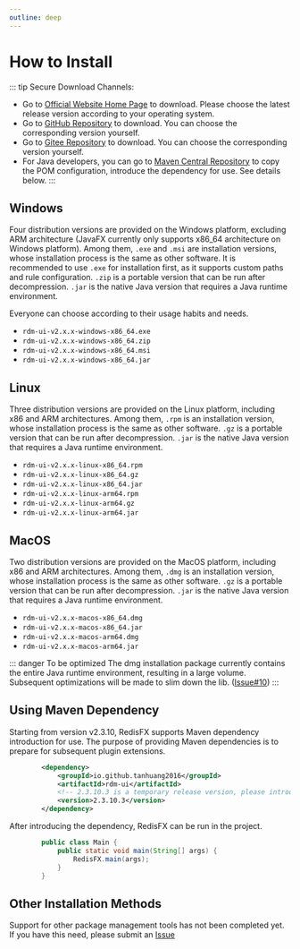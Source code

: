 ```yaml
---
outline: deep
---
```


# How to Install

::: tip Secure Download Channels:
- Go to [Official Website Home Page](/) to download. Please choose the latest release version according to your operating system.
- Go to [GitHub Repository](https://github.com/tanhuang2016/RedisFX/releases) to download. You can choose the corresponding version yourself.
- Go to [Gitee Repository](https://gitee.com/tanhuang2016/RedisFX) to download. You can choose the corresponding version yourself.
- For Java developers, you can go to [Maven Central Repository](https://central.sonatype.com/artifact/io.github.tanhuang2016/rdm-ui) to copy the POM configuration, introduce the dependency for use. See details below.
:::

## Windows

Four distribution versions are provided on the Windows platform, excluding ARM architecture (JavaFX currently only supports x86_64 architecture on Windows platform). Among them, `.exe` and `.msi` are installation versions, whose installation process is the same as other software. It is recommended to use `.exe` for installation first, as it supports custom paths and rule configuration. `.zip` is a portable version that can be run after decompression. `.jar` is the native Java version that requires a Java runtime environment.

Everyone can choose according to their usage habits and needs.
- `rdm-ui-v2.x.x-windows-x86_64.exe`
- `rdm-ui-v2.x.x-windows-x86_64.zip`
- `rdm-ui-v2.x.x-windows-x86_64.msi`
- `rdm-ui-v2.x.x-windows-x86_64.jar`

## Linux

Three distribution versions are provided on the Linux platform, including x86 and ARM architectures. Among them, `.rpm` is an installation version, whose installation process is the same as other software. `.gz` is a portable version that can be run after decompression. `.jar` is the native Java version that requires a Java runtime environment.

- `rdm-ui-v2.x.x-linux-x86_64.rpm`
- `rdm-ui-v2.x.x-linux-x86_64.gz`
- `rdm-ui-v2.x.x-linux-x86_64.jar`
- `rdm-ui-v2.x.x-linux-arm64.rpm`
- `rdm-ui-v2.x.x-linux-arm64.gz`
- `rdm-ui-v2.x.x-linux-arm64.jar`

## MacOS

Two distribution versions are provided on the MacOS platform, including x86 and ARM architectures. Among them, `.dmg` is an installation version, whose installation process is the same as other software. `.gz` is a portable version that can be run after decompression. `.jar` is the native Java version that requires a Java runtime environment.

- `rdm-ui-v2.x.x-macos-x86_64.dmg`
- `rdm-ui-v2.x.x-macos-x86_64.jar`
- `rdm-ui-v2.x.x-macos-arm64.dmg`
- `rdm-ui-v2.x.x-macos-arm64.jar`

::: danger To be optimized
The dmg installation package currently contains the entire Java runtime environment, resulting in a large volume. Subsequent optimizations will be made to slim down the lib. ([Issue#10](https://github.com/tanhuang2016/RedisFX/issues/10))
:::

## Using Maven Dependency

Starting from version v2.3.10, RedisFX supports Maven dependency introduction for use. The purpose of providing Maven dependencies is to prepare for subsequent plugin extensions.

```xml
        <dependency>
            <groupId>io.github.tanhuang2016</groupId>
            <artifactId>rdm-ui</artifactId>
            <!-- 2.3.10.3 is a temporary release version, please introduce the latest version yourself -->
            <version>2.3.10.3</version>
        </dependency>
```
After introducing the dependency, RedisFX can be run in the project.
```java
        public class Main {
            public static void main(String[] args) {
                RedisFX.main(args);
            }
        }
```

## Other Installation Methods
Support for other package management tools has not been completed yet. If you have this need, please submit an [Issue](https://github.com/tanhuang2016/RedisFX/issues)
